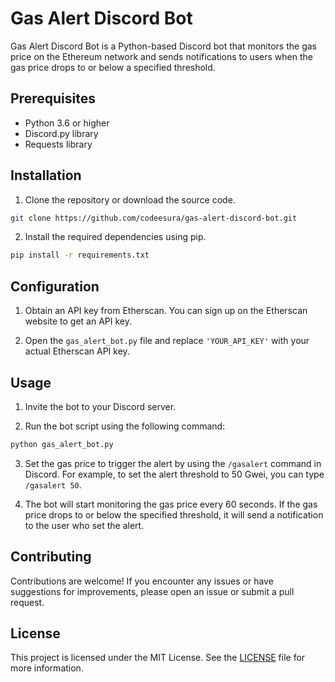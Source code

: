 # Gas Alert Discord Bot

Gas Alert Discord Bot is a Python-based Discord bot that monitors the gas price on the Ethereum network and sends notifications to users when the gas price drops to or below a specified threshold.

## Prerequisites

- Python 3.6 or higher
- Discord.py library
- Requests library

## Installation

1. Clone the repository or download the source code.

```bash
git clone https://github.com/codeesura/gas-alert-discord-bot.git
```

2. Install the required dependencies using pip.

```bash
pip install -r requirements.txt
```


## Configuration

1. Obtain an API key from Etherscan. You can sign up on the Etherscan website to get an API key.

2. Open the `gas_alert_bot.py` file and replace `'YOUR_API_KEY'` with your actual Etherscan API key.

## Usage

1. Invite the bot to your Discord server.

2. Run the bot script using the following command:

```bash
python gas_alert_bot.py
```


3. Set the gas price to trigger the alert by using the `/gasalert` command in Discord. For example, to set the alert threshold to 50 Gwei, you can type `/gasalert 50`.

4. The bot will start monitoring the gas price every 60 seconds. If the gas price drops to or below the specified threshold, it will send a notification to the user who set the alert.

## Contributing

Contributions are welcome! If you encounter any issues or have suggestions for improvements, please open an issue or submit a pull request.

## License

This project is licensed under the MIT License. See the [LICENSE](https://github.com/codeesura/gas-alert-discord-bot/blob/main/LICENSE) file for more information.

